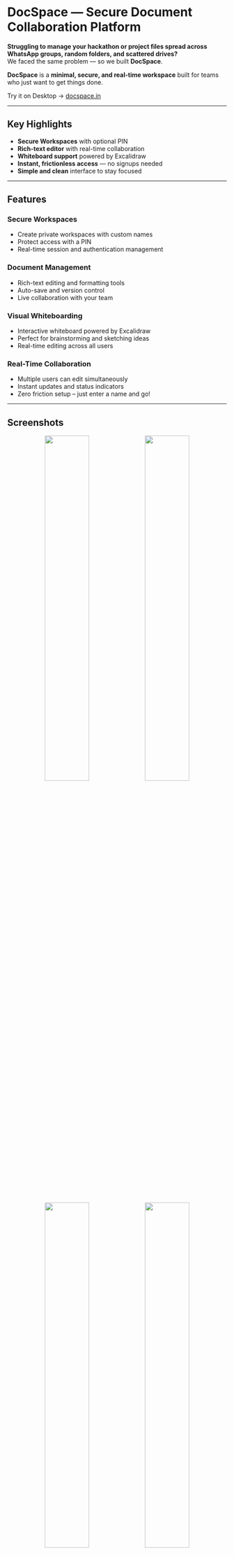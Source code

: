 #  DocSpace — Secure Document Collaboration Platform


**Struggling to manage your hackathon or project files spread across WhatsApp groups, random folders, and scattered drives?**  
We faced the same problem — so we built **DocSpace**.

**DocSpace** is a **minimal, secure, and real-time workspace** built for teams who just want to get things done.

 Try it on Desktop -> [docspace.in](https://docspace.in)

---

##  Key Highlights

-  **Secure Workspaces** with optional PIN
-  **Rich-text editor** with real-time collaboration
-  **Whiteboard support** powered by Excalidraw
-  **Instant, frictionless access** — no signups needed
-  **Simple and clean** interface to stay focused

---

##  Features

###  Secure Workspaces
- Create private workspaces with custom names
- Protect access with a PIN
- Real-time session and authentication management

###  Document Management
- Rich-text editing and formatting tools
- Auto-save and version control
- Live collaboration with your team

###  Visual Whiteboarding
- Interactive whiteboard powered by Excalidraw
- Perfect for brainstorming and sketching ideas
- Real-time editing across all users

###  Real-Time Collaboration
- Multiple users can edit simultaneously
- Instant updates and status indicators
- Zero friction setup – just enter a name and go!

---

##  Screenshots

<p align="center">
  <img src="https://github.com/user-attachments/assets/10a9f7a4-ad91-48a1-8296-fa2a1f2199cc" width="45%" />
  <img src="https://github.com/user-attachments/assets/1bef667c-3789-459a-97eb-c78023473d8d" width="45%" /><br/>
  <img src="https://github.com/user-attachments/assets/e76b822f-ab99-4870-afa7-e27972378de3" width="45%" />
  <img src="https://github.com/user-attachments/assets/c5196ea0-d239-445b-b548-702da907cb2e" width="45%" />
</p>

---

##  Getting Started

1. **Visit:** [https://docspace.in](https://docspace.in)
2. **Enter Workspace Name**  
3. **Set PIN** (optional)  
4. **Start Collaborating** — create docs or whiteboards

---

##  Tech Stack

- ⚙️ **Frontend**: Next.js  
- 🔄 **Collaboration**: Real-time via WebSockets  
- 🎨 **Whiteboard**: [Excalidraw](https://excalidraw.com) integration  
- ☁️ **Storage & Deployment**: Cloud storage + secure session handling  

---

##  Security & Privacy

- PIN-protected spacesx
- Secure session-based access
- No unnecessary data collection
- Auto timeouts and session checks

---

##  Use Cases

- Project & hackathon documentation
- Brainstorming ideas with whiteboard
- Class and lecture notes
- Team planning & documentation

---

##  Built By

- **Vishesh P Gowda** - vishesh.is22@bmsce.ac.in
- **Uttam Seervi** - uttam.is22@bmsce.ac.in
- **Somanath Mikali (Me)** - somanath.is22@bmsce.ac.in

 Special thanks to everyone who supported and guided us — you know who you are.  
 **Special mention** to [Hitesh Choudhary](https://github.com/hiteshchoudhary) — his teachings shaped our development mindset.
---

> **Note**: Best viewed on Desktop for full feature access.
